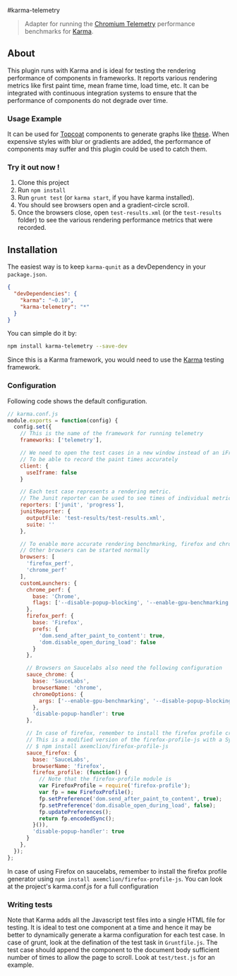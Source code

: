 #karma-telemetry

> Adapter for running the [Chromium Telemetry](http://www.chromium.org/developers/telemetry) performance benchmarks for [Karma](https://github.com/karma-runner/karma).

## About
This plugin runs with Karma and is ideal for testing the rendering performance of components in frameworks. It reports various rendering metrics like first paint time, mean frame time, load time, etc. It can be integrated with continuous integration systems to ensure that the performance of components do not degrade over time.

### Usage Example
It can be used for [Topcoat](http://topcoat.io) components to generate graphs like [these](http://bench.topcoat.io). When expensive styles with blur or gradients are added, the performance of components may suffer and this plugin could be used to catch them. 

### Try it out now !
1. Clone this project
2. Run `npm install`
3. Run `grunt test` (or `karma start`, if you have karma installed).  
4. You should see browsers open and a gradient-circle scroll.
5. Once the browsers close, open `test-results.xml` (or the `test-results` folder) to see the various rendering performance metrics that were recorded. 

## Installation

The easiest way is to keep `karma-qunit` as a devDependency in your `package.json`.

```json
{
  "devDependencies": {
    "karma": "~0.10",
    "karma-telemetry": "*"
  }
}
```

You can simple do it by:

```bash
npm install karma-telemetry --save-dev
```

Since this is a Karma framework, you would need to use the [Karma](http://karma-runner.github.io) testing framework. 


### Configuration
Following code shows the default configuration.

```js
// karma.conf.js
module.exports = function(config) {
  config.set({
    // This is the name of the framework for running telemetry
    frameworks: ['telemetry'],

    // We need to open the test cases in a new window instead of an iFrame
    // To be able to record the paint times accurately 
    client: {
      useIframe: false
    }

    // Each test case represents a rendering metric.
    // The Junit reporter can be used to see times of individual metrics
    reporters: ['junit', 'progress'],
    junitReporter: {
      outputFile: 'test-results/test-results.xml',
      suite: ''
    },

    // To enable more accurate rendering benchmarking, firefox and chrome have to be started with special flags. 
    // Other browsers can be started normally
    browsers: [
      'firefox_perf',
      'chrome_perf'
    ],
    customLaunchers: {
      chrome_perf: {
        base: 'Chrome',
        flags: ['--disable-popup-blocking', '--enable-gpu-benchmarking', '--enable-threaded-compositing']
      },
      firefox_perf: {
        base: 'Firefox',
        prefs: {
          'dom.send_after_paint_to_content': true,
          'dom.disable_open_during_load': false
        }
      },

      // Browsers on Saucelabs also need the following configuration
      sauce_chrome: {
        base: 'SauceLabs',
        browserName: 'chrome',
        chromeOptions: {
          args: ['--enable-gpu-benchmarking', '--disable-popup-blocking', '--enable-thread-composting']
        },
        'disable-popup-handler': true
      },

      // In case of firefox, remember to install the firefox profile creator. 
      // This is a modified version of the firefox-profile-js with a Synchronous method and can be installed using
      // $ npm install axemclion/firefox-profile-js
      sauce_firefox: {
        base: 'SauceLabs',
        browserName: 'firefox',
        firefox_profile: (function() {
          // Note that the firefox-profile module is 
          var FirefoxProfile = require('firefox-profile');
          var fp = new FirefoxProfile();
          fp.setPreference('dom.send_after_paint_to_content', true);
          fp.setPreference('dom.disable_open_during_load', false);
          fp.updatePreferences();
          return fp.encodedSync();
        }()),
        'disable-popup-handler': true
      }
    },
  });
};
```

In case of using Firefox on saucelabs, remember to install the firefox profile generator using `npm install axemclion/firefox-profile-js`. You can look at the project's karma.conf.js for a full configuration

### Writing tests
Note that Karma adds all the Javascript test files into a single HTML file for testing. It is ideal to test one component at a time and hence it may be better to dynamically generate a karma configuration for each test case. In case of grunt, look at the defination of the test task in `Gruntfile.js`. 
The test case should append the component to the document body sufficient number of times to allow the page to scroll. Look at `test/test.js` for an example. 